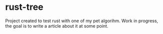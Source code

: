 # rust-tree

Project created to test rust with one of my pet algorihm.
Work in progress, the goal is to write a article about it at some point.